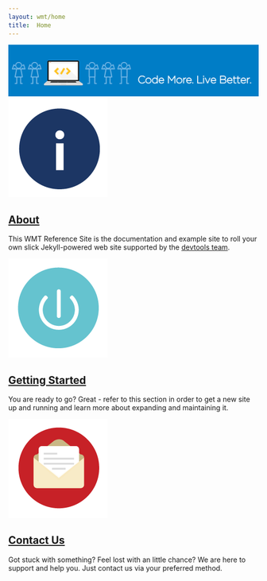 ```yaml
---
layout: wmt/home
title:  Home
---
```

<div class="homeBanner">
  <div class="container">
    <div class="row">
      <div class="col-md-12">
        <img src="/assets/img/homeBanner.png" class="img-responsive" />
      </div>
    </div>
  </div>
</div>

<!-- Info Blocks -->
<div class="container">
<div class="row margin-bottom-50">
  <div class="col-md-4 col-sm-6">
    <div class="icons">
    <a href="/about.html"><img src="/assets/wmt/img/icons/internal/icon-about.png" class="img-responsive center"/></a>
    <div class="headline">
      <h2><a href="/about.html">About</a></h2>
    </div>
    <p>This WMT Reference Site is the documentation and example site to roll your own slick Jekyll-powered web site supported by the 
       <a href="http://devtools.walmart.com">devtools team</a>.</p>
    </div>
  </div>
  <div class="col-md-4 col-sm-6">
    <div class="icons">
    <a href="/docs/getting-started/index.html"><img src="/assets/wmt/img/icons/internal/icon-gettingStarted.png" class="img-responsive center" /></a>
    <div class="headline">
      <h2><a href="/docs/getting-started/index.html">Getting Started</a></h2>
    </div>
    <p>You are ready to go? Great - refer to this section in order to get a new site up and running and learn more about 
    expanding and maintaining it.</p>
    </div>
  </div>
  <div class="col-md-4 col-sm-6">
    <div class="icons">
    <a href="/contact-us.html"><img src="/assets/wmt/img/icons/internal/icon-contact.png" class="img-responsive center"/></a>
    <div class="headline">
      <h2><a href="/contact-us.html">Contact Us</a></h2>
    </div>
    <p>Got stuck with something? Feel lost with an little chance? We are here to support and help you. Just contact us 
    via your preferred method.
    </p>
    </div>
  </div>
</div>

</div>
